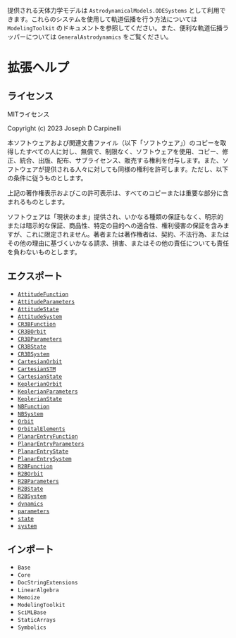 提供される天体力学モデルは `AstrodynamicalModels.ODESystems` として利用できます。これらのシステムを使用して軌道伝播を行う方法については `ModelingToolkit` のドキュメントを参照してください。また、便利な軌道伝播ラッパーについては `GeneralAstrodynamics` をご覧ください。

# 拡張ヘルプ

## ライセンス

MITライセンス

Copyright (c) 2023 Joseph D Carpinelli

本ソフトウェアおよび関連文書ファイル（以下「ソフトウェア」）のコピーを取得したすべての人に対し、無償で、制限なく、ソフトウェアを使用、コピー、修正、統合、出版、配布、サブライセンス、販売する権利を付与します。また、ソフトウェアが提供される人々に対しても同様の権利を許可します。ただし、以下の条件に従うものとします。

上記の著作権表示およびこの許可表示は、すべてのコピーまたは重要な部分に含まれるものとします。

ソフトウェアは「現状のまま」提供され、いかなる種類の保証もなく、明示的または暗示的な保証、商品性、特定の目的への適合性、権利侵害の保証を含みますが、これに限定されません。著者または著作権者は、契約、不法行為、またはその他の理由に基づくいかなる請求、損害、またはその他の責任についても責任を負わないものとします。

## エクスポート

  * [`AttitudeFunction`](@ref)
  * [`AttitudeParameters`](@ref)
  * [`AttitudeState`](@ref)
  * [`AttitudeSystem`](@ref)
  * [`CR3BFunction`](@ref)
  * [`CR3BOrbit`](@ref)
  * [`CR3BParameters`](@ref)
  * [`CR3BState`](@ref)
  * [`CR3BSystem`](@ref)
  * [`CartesianOrbit`](@ref)
  * [`CartesianSTM`](@ref)
  * [`CartesianState`](@ref)
  * [`KeplerianOrbit`](@ref)
  * [`KeplerianParameters`](@ref)
  * [`KeplerianState`](@ref)
  * [`NBFunction`](@ref)
  * [`NBSystem`](@ref)
  * [`Orbit`](@ref)
  * [`OrbitalElements`](@ref)
  * [`PlanarEntryFunction`](@ref)
  * [`PlanarEntryParameters`](@ref)
  * [`PlanarEntryState`](@ref)
  * [`PlanarEntrySystem`](@ref)
  * [`R2BFunction`](@ref)
  * [`R2BOrbit`](@ref)
  * [`R2BParameters`](@ref)
  * [`R2BState`](@ref)
  * [`R2BSystem`](@ref)
  * [`dynamics`](@ref)
  * [`parameters`](@ref)
  * [`state`](@ref)
  * [`system`](@ref)

## インポート

  * `Base`
  * `Core`
  * `DocStringExtensions`
  * `LinearAlgebra`
  * `Memoize`
  * `ModelingToolkit`
  * `SciMLBase`
  * `StaticArrays`
  * `Symbolics`
